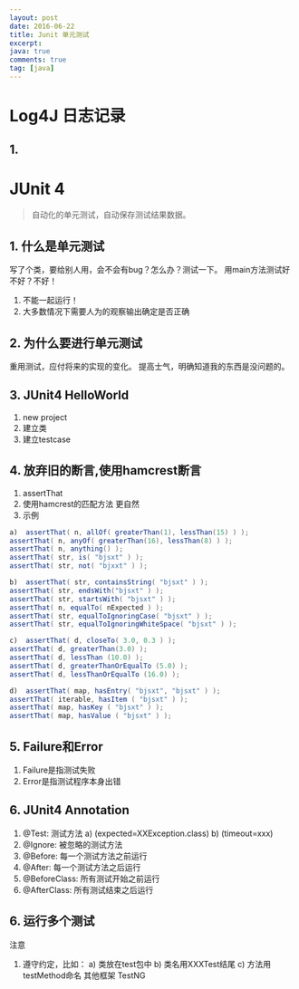 ```yaml
---
layout: post
date: 2016-06-22
title: Junit 单元测试
excerpt: 
java: true
comments: true
tag: [java]
---
```


# Log4J 日志记录

## 1.




# JUnit 4

> 自动化的单元测试，自动保存测试结果数据。

## 1. 什么是单元测试

写了个类，要给别人用，会不会有bug？怎么办？测试一下。
用main方法测试好不好？不好！

1.  不能一起运行！
2.  大多数情况下需要人为的观察输出确定是否正确


## 2. 为什么要进行单元测试
重用测试，应付将来的实现的变化。
提高士气，明确知道我的东西是没问题的。


## 3. JUnit4 HelloWorld

1.  new project
2.  建立类
3.  建立testcase

## 4. 放弃旧的断言,使用hamcrest断言

1.  assertThat
2.  使用hamcrest的匹配方法
      更自然
3.  示例

~~~java
a)  assertThat( n, allOf( greaterThan(1), lessThan(15) ) );
assertThat( n, anyOf( greaterThan(16), lessThan(8) ) );
assertThat( n, anything() );
assertThat( str, is( "bjsxt" ) );
assertThat( str, not( "bjxxt" ) );

b)  assertThat( str, containsString( "bjsxt" ) );
assertThat( str, endsWith("bjsxt" ) ); 
assertThat( str, startsWith( "bjsxt" ) ); 
assertThat( n, equalTo( nExpected ) ); 
assertThat( str, equalToIgnoringCase( "bjsxt" ) ); 
assertThat( str, equalToIgnoringWhiteSpace( "bjsxt" ) );

c)  assertThat( d, closeTo( 3.0, 0.3 ) );
assertThat( d, greaterThan(3.0) );
assertThat( d, lessThan (10.0) );
assertThat( d, greaterThanOrEqualTo (5.0) );
assertThat( d, lessThanOrEqualTo (16.0) );

d)  assertThat( map, hasEntry( "bjsxt", "bjsxt" ) );
assertThat( iterable, hasItem ( "bjsxt" ) );
assertThat( map, hasKey ( "bjsxt" ) );
assertThat( map, hasValue ( "bjsxt" ) );
~~~

## 5. Failure和Error
1.  Failure是指测试失败
2.  Error是指测试程序本身出错


## 6. JUnit4 Annotation

1.  @Test: 测试方法
a)  (expected=XXException.class)
b)  (timeout=xxx)
2.  @Ignore: 被忽略的测试方法
3.  @Before: 每一个测试方法之前运行
4.  @After: 每一个测试方法之后运行
5.  @BeforeClass: 所有测试开始之前运行
6.  @AfterClass: 所有测试结束之后运行

## 6. 运行多个测试
注意
1.  遵守约定，比如：
a)  类放在test包中
b)  类名用XXXTest结尾
c)  方法用testMethod命名
其他框架
TestNG
